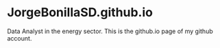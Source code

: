 # JorgeBonillaSD.github.io
Data Analyst in the energy sector. This is the github.io page of my github account.

